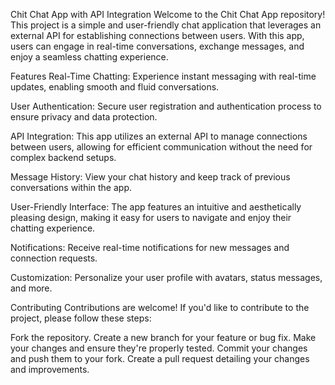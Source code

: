 Chit Chat App with API Integration
Welcome to the Chit Chat App repository! This project is a simple and user-friendly chat application that leverages an external API for establishing connections between users. With this app, users can engage in real-time conversations, exchange messages, and enjoy a seamless chatting experience.

Features
Real-Time Chatting: Experience instant messaging with real-time updates, enabling smooth and fluid conversations.

User Authentication: Secure user registration and authentication process to ensure privacy and data protection.

API Integration: This app utilizes an external API to manage connections between users, allowing for efficient communication without the need for complex backend setups.

Message History: View your chat history and keep track of previous conversations within the app.

User-Friendly Interface: The app features an intuitive and aesthetically pleasing design, making it easy for users to navigate and enjoy their chatting experience.

Notifications: Receive real-time notifications for new messages and connection requests.

Customization: Personalize your user profile with avatars, status messages, and more.









Contributing
Contributions are welcome! If you'd like to contribute to the project, please follow these steps:

Fork the repository.
Create a new branch for your feature or bug fix.
Make your changes and ensure they're properly tested.
Commit your changes and push them to your fork.
Create a pull request detailing your changes and improvements.
